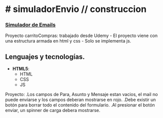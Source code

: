 # # simuladorEnvio // construccion

### [Simulador de Emails]()

Proyecto carritoCompras: trabajado desde Udemy - El proyecto viene con una estructura armada en html y css - 
         Solo se implementa js. 


## Lenguajes y tecnologías.

- **HTML5**:
    - HTML
    - CSS
    - JS

Proyecto: .Los campos de Para, Asunto y Mensaje estan vacios, el mail no puede enviarse y los campos deberan mostrarse en rojo.
          .Debe existir un botón para borrar todo el contenido del formulario.
          .Al presionar el botón enviar, un spinner de carga debera mostrarse. 
